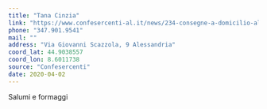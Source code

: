 ```yaml
---
title: "Tana Cinzia"
link: "https://www.confesercenti-al.it/news/234-consegne-a-domicilio-alessandria-lista-aggiornata-al-26-marzo.html"
phone: "347.901.9541"
mail: ""
address: "Via Giovanni Scazzola, 9 Alessandria"
coord_lat: 44.9038557
coord_lon: 8.6011738
source: "Confesercenti"
date: 2020-04-02
---
```


Salumi e formaggi
